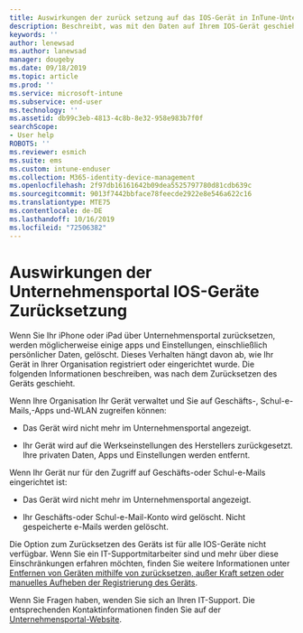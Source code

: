 ```yaml
---
title: Auswirkungen der zurück setzung auf das IOS-Gerät in InTune-Unternehmensportal | Microsoft-Dokumentation
description: Beschreibt, was mit den Daten auf Ihrem IOS-Gerät geschieht, nachdem Sie es in der InTune-Unternehmensportal zurückgesetzt haben.
keywords: ''
author: lenewsad
ms.author: lanewsad
manager: dougeby
ms.date: 09/18/2019
ms.topic: article
ms.prod: ''
ms.service: microsoft-intune
ms.subservice: end-user
ms.technology: ''
ms.assetid: db99c3eb-4813-4c8b-8e32-958e983b7f0f
searchScope:
- User help
ROBOTS: ''
ms.reviewer: esmich
ms.suite: ems
ms.custom: intune-enduser
ms.collection: M365-identity-device-management
ms.openlocfilehash: 2f97db16161642b09dea5525797780d81cdb639c
ms.sourcegitcommit: 9013f7442bbface78feecde2922e8e546a622c16
ms.translationtype: MTE75
ms.contentlocale: de-DE
ms.lasthandoff: 10/16/2019
ms.locfileid: "72506382"
---
```

# <a name="effects-of-company-portal-ios-device-reset"></a>Auswirkungen der Unternehmensportal IOS-Geräte Zurücksetzung 

Wenn Sie Ihr iPhone oder iPad über Unternehmensportal zurücksetzen, werden möglicherweise einige apps und Einstellungen, einschließlich persönlicher Daten, gelöscht. Dieses Verhalten hängt davon ab, wie Ihr Gerät in Ihrer Organisation registriert oder eingerichtet wurde. Die folgenden Informationen beschreiben, was nach dem Zurücksetzen des Geräts geschieht.  

Wenn Ihre Organisation Ihr Gerät verwaltet und Sie auf Geschäfts-, Schul-e-Mails,-Apps und-WLAN zugreifen können:

- Das Gerät wird nicht mehr im Unternehmensportal angezeigt.  

- Ihr Gerät wird auf die Werkseinstellungen des Herstellers zurückgesetzt. Ihre privaten Daten, Apps und Einstellungen werden entfernt.

Wenn Ihr Gerät nur für den Zugriff auf Geschäfts-oder Schul-e-Mails eingerichtet ist:

- Das Gerät wird nicht mehr im Unternehmensportal angezeigt.  

- Ihr Geschäfts-oder Schul-e-Mail-Konto wird gelöscht. Nicht gespeicherte e-Mails werden gelöscht.   

Die Option zum Zurücksetzen des Geräts ist für alle IOS-Geräte nicht verfügbar. Wenn Sie ein IT-Supportmitarbeiter sind und mehr über diese Einschränkungen erfahren möchten, finden Sie weitere Informationen unter [Entfernen von Geräten mithilfe von zurücksetzen, außer Kraft setzen oder manuelles Aufheben der Registrierung des Geräts](https://docs.microsoft.com/intune/devices-wipe).  

Wenn Sie Fragen haben, wenden Sie sich an Ihren IT-Support. Die entsprechenden Kontaktinformationen finden Sie auf der [Unternehmensportal-Website](https://go.microsoft.com/fwlink/?linkid=2010980).
